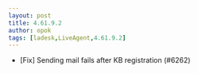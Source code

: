 ```yaml
---
layout: post
title: 4.61.9.2
author: opok
tags: [ladesk,LiveAgent,4.61.9.2]
---
```


- [Fix] Sending mail fails after KB registration (#6262)

